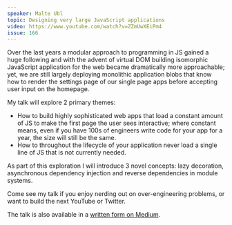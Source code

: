 ```yaml
---
speaker: Malte Ubl
topic: Designing very large JavaScript applications
video: https://www.youtube.com/watch?v=ZZmUwXEiPm4
issue: 166
---
```


Over the last years a modular approach to programming in JS gained a huge following and with the advent of virtual DOM building isomorphic JavaScript application for the web became dramatically more approachable; yet, we are still largely deploying monolithic application blobs that know how to render the settings page of our single page apps before accepting user input on the homepage.

My talk will explore 2 primary themes:

- How to build highly sophisticated web apps that load a constant amount of JS to make the first page the user sees interactive; where constant means, even if you have 100s of engineers write code for your app for a year, the size will still be the same.
- How to throughout the lifecycle of your application never load a single line of JS that is not currently needed.

As part of this exploration I will introduce 3 novel concepts: lazy decoration, asynchronous dependency injection and reverse dependencies in module systems.

Come see my talk if you enjoy nerding out on over-engineering problems, or want to build the next YouTube or Twitter.

The talk is also available in a [written form on Medium](https://medium.com/@cramforce/designing-very-large-javascript-applications-6e013a3291a3).
